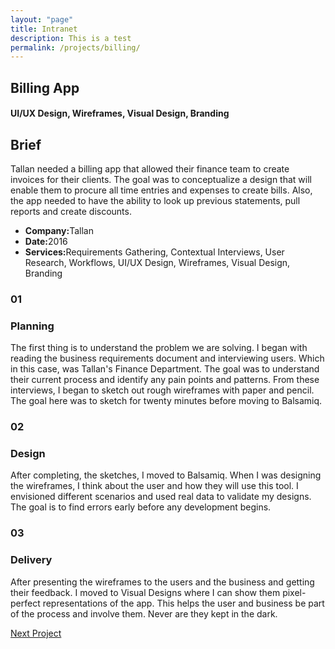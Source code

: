 ```yaml
---
layout: "page"
title: Intranet
description: This is a test
permalink: /projects/billing/
---
```


<section class="page-title parallax-section section-skewed section-bordered home-section p-0">
   <div class="row-parallax-bg">
      <div class="parallax-wrapper" style="transform: translate3d(0px, 0px, 0px);">
         <div class="parallax-bg" style="background-image: url('{{site.baseurl}}/assets/images/billing-ipad.jpg');"></div>
      </div>
      <div class="parallax-overlay"></div>
   </div>
   <div class="centrize">
      <div class="v-center">
         <div class="container">
            <div class="row">
               <div class="col-md-8 col-md-offset-2">
                  <div class="title text-center">
                     <h1>Billing App</h1>
                     <h4>UI/UX Design, Wireframes, Visual Design, Branding</h4>
                  </div>
               </div>
            </div>
         </div>
      </div>
   </div>
</section>
<section>
   <div class="container">
      <div class="row">
         <div class="col-md-5 mb-50">
            <div class="title">
               <h2 class="mt-0">Brief</h2>
            </div>
            <div class="section-content">
               <p>Tallan needed a billing app that allowed their finance team to create invoices for their clients. The goal was to conceptualize a design that will enable them to procure all time entries and expenses to create bills. Also, the app needed to have the ability to look up previous statements, pull reports and create discounts.</p>
               <!--
                  <div class="inline-icon-btn mt-25">
                      <a class="btn btn-dark btn-circle btn-sm" href="https://www.youtube.com/embed/lgLnaaFvaOg" data-play-button="true">
                          <i class="hc-play"></i>
                      </a>
                    <h5>Watch The Video</h5>
                  </div>
                  -->
            </div>
         </div>
         <div class="col-md-5 col-md-offset-2">
            <div class="project-info">
               <ul>
                  <li><strong>Company:</strong>Tallan</li>
                  <li><strong>Date:</strong>2016</li>
                  <!--
                     <li><strong>Website:</strong><a href="file:///Users/patriciocabrera/Google%20Drive/Website%20Template/themeforest-19687422-bezel-creative-multipurpose-html-template/template/portfolio-single-3.html#">Abstergo.com</a>
                     </li>
                     -->
                  <li><strong>Services:</strong>Requirements Gathering, Contextual Interviews, User Research, Workflows, UI/UX Design, Wireframes, Visual Design, Branding</li>
               </ul>
            </div>
         </div>
      </div>
   </div>
</section>
<section class="split-section">
   <div class="side-background">
      <div class="col-md-6 col-sm-4 img-side img-left">
         <div class="img-holder img-cover" style="background-image: url('{{site.baseurl}}/assets/images/billing-sketches.jpg');"></div>
      </div>
   </div>
   <div class="container">
      <div class="row">
         <div class="col-md-5 col-sm-7 col-md-offset-7 col-sm-offset-5">
            <div class="number-box align-left">
               <h3 class="black-text">01</h3>
            </div>
            <div class="text-box">
               <h3>Planning</h3>
               <p>The first thing is to understand the problem we are solving. I began with reading the business requirements document and interviewing users. Which in this case, was Tallan's Finance Department. The goal was to understand their current process and identify any pain points and patterns. From these interviews, I began to sketch out rough wireframes with paper and pencil. The goal here was to sketch for twenty minutes before moving to Balsamiq.</p>
               <!--
                  <a class="arrow-link" href="file:///Users/patriciocabrera/Google%20Drive/Website%20Template/themeforest-19687422-bezel-creative-multipurpose-html-template/template/portfolio-single-3.html#">
                    View Project
                  </a>
                  -->
            </div>
         </div>
      </div>
   </div>
</section>
<section class="split-section">
   <div class="side-background">
      <div class="col-md-6 col-sm-4 img-side img-right">
         <div class="img-holder img-cover" style="background-image: url('{{site.baseurl}}/assets/images/billing-wireframes.jpg');"></div>
      </div>
   </div>
   <div class="container">
      <div class="col-sm-7 col-md-5">
         <div class="number-box align-left">
            <h3 class="black-text">02</h3>
         </div>
         <div class="text-box">
            <h3>Design</h3>
            <p>After completing, the sketches, I moved to Balsamiq. When I was designing the wireframes, I think about the user and how they will use this tool. I envisioned different scenarios and used real data to validate my designs. The goal is to find errors early before any development begins.</p>
            <!--
               <a class="arrow-link" href="file:///Users/patriciocabrera/Google%20Drive/Website%20Template/themeforest-19687422-bezel-creative-multipurpose-html-template/template/portfolio-single-3.html#">
                   View Project
               </a>
               -->
         </div>
      </div>
   </div>
</section>
<section class="split-section">
   <div class="side-background">
      <div class="col-md-6 col-sm-4 img-side img-left">
         <div class="img-holder img-cover" style="background-image: url('{{site.baseurl}}/assets/images/billing-delivery.jpg');"></div>
      </div>
   </div>
   <div class="container">
      <div class="row">
         <div class="col-md-5 col-sm-7 col-md-offset-7 col-sm-offset-5">
            <div class="number-box align-left">
               <h3 class="black-text">03</h3>
            </div>
            <div class="text-box">
               <h3>Delivery</h3>
               <p>After presenting the wireframes to the users and the business and getting their feedback. I moved to Visual Designs where I can show them pixel-perfect representations of the app. This helps the user and business be part of the process and involve them. Never are they kept in the dark.</p>
               <!--
                  <a class="arrow-link" href="file:///Users/patriciocabrera/Google%20Drive/Website%20Template/themeforest-19687422-bezel-creative-multipurpose-html-template/template/portfolio-single-3.html#">
                    View Project
                  </a>
                  -->
            </div>
         </div>
      </div>
   </div>
</section>
<section class="grey-bg p-0 last-section">
   <div class="container">
      <div class="projects-controller">
         <a class="prev" href="">
            <span>
               <!--
                  <i class="hc-arrow-round-back"></i>
                  Previous Project
                  -->
            </span>
         </a>
         <a class="all" href="{{ site.baseurl }}/">
            <span>
                  <i class="hc-apps"></i>
            </span>
            </a>
            <a class="next" href="{{ '/projects/intranet/' | relative_url }}">
                  <span>
                        Next Project <i class="hc-arrow-round-forward"></i>
                  </span>
            </a>
      </div>
   </div>
</section>